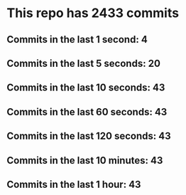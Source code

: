 # This repo has 2433 commits

## Commits in the last 1 second: 4
## Commits in the last 5 seconds: 20
## Commits in the last 10 seconds: 43
## Commits in the last 60 seconds: 43
## Commits in the last 120 seconds: 43
## Commits in the last 10 minutes: 43
## Commits in the last 1 hour: 43
